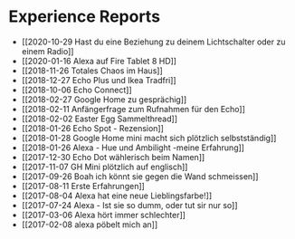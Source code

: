 # Experience Reports
- [[2020-10-29 Hast du eine Beziehung zu deinem Lichtschalter oder zu einem Radio]]
- [[2020-01-16 Alexa auf Fire Tablet 8 HD]]
- [[2018-11-26 Totales Chaos im Haus]]
- [[2018-12-27 Echo Plus und Ikea Tradfri]]
- [[2018-10-06 Echo Connect]]
- [[2018-02-27 Google Home zu gesprächig]]
- [[2018-02-11 Anfängerfrage zum Rufnahmen für den Echo]]
- [[2018-02-02 Easter Egg Sammelthread]]
- [[2018-01-26 Echo Spot - Rezension]]
- [[2018-01-28 Google Home mini macht sich plötzlich selbstständig]]
- [[2018-01-26 Alexa - Hue und Ambilight -meine Erfahrung]]
- [[2017-12-30 Echo Dot wählerisch beim Namen]]
- [[2017-11-07 GH Mini plötzlich auf englisch]]
- [[2017-09-26 Boah ich könnt sie gegen die Wand schmeissen]]
- [[2017-08-11 Erste Erfahrungen]]
- [[2017-08-04 Alexa hat eine neue Lieblingsfarbe!]]
- [[2017-07-24 Alexa - Ist sie so dumm, oder tut sir nur so]]
- [[2017-03-06 Alexa hört immer schlechter]]
- [[2017-02-08 alexa pöbelt mich an]]